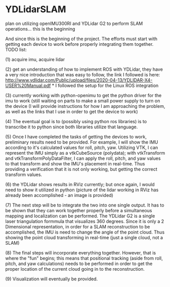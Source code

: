 # YDLidarSLAM
plan on utilizing openIMU300RI and YDLidar G2 to perform SLAM operations... this is the beginning

And since this is the beginning of the project. The efforts must start with getting each device to work before properly integrating them together. TODO list:

(1) acquire imu, acquire lidar

(2) get an understanding of how to implement ROS with YDLidar, they have a very nice introduction that was easy to follow, the link I followed is here: http://www.ydlidar.com/Public/upload/files/2020-04-13/YDLIDAR-X4-USER%20Manual.pdf
    * I followed the setup for the Linux ROS integration
    
(3) currently working with python-openimu to get the python driver for the imu to work (still waiting on parts to make a small power supply to turn on the device (I will provide instructions for how I am approaching the problem, as well as the links that I use in order to get the device to work)

(4) The eventual goal is to (possibly using python ros libraries) is to transcribe it to python since both libraries utilize that language.

(5) Once I have completed the tasks of getting the devices to work, preliminary results need to be provided. For example, I will show the IMU according to it's calculated values for roll, pitch, yaw. Utilizing VTK, I can represent the IMU simply as a vtkCubeSource (polydata); with vtkTransform and vtkTransformPolyDataFilter, I can apply the roll, pitch, and yaw values to that transform and show the IMU's placement in real-time. Thus providing a verification that it is not only working, but getting the correct transform values.

(6) the YDLidar shows results in RViz currently; but once again, I would need to show it utilized in python (picture of the lidar working in RViz has already been accomplished - an image is provided)

(7) The next step will be to integrate the two into one single output. It has to be shown that they can work together properly before a simultaneous mapping and localization can be performed. The YDLidar G2 is a single laser triangulation formmula that visualizes 360 degrees. Since it is only a 2 Dimensional representation, in order for a SLAM reconstruction to be accomplished, the IMU is need to change the angle of the point cloud. Thus showing the point cloud transforming in real-time (just a single cloud, not a SLAM)

(8) The final steps will incorporate everything together. However, that is where the "fun" begins; this means that positional tracking (aside from roll, pitch, and yaw calculations) needs to be performed in order to get the proper location of the current cloud going in to the reconstruction.

(9) Visualization will eventually be provided.
